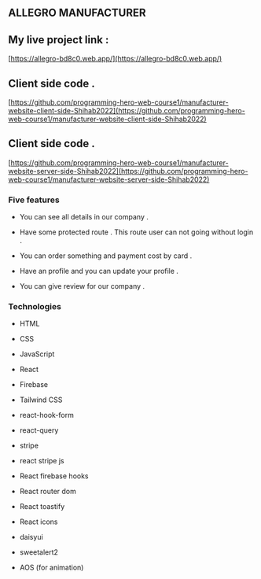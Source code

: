 
## ALLEGRO MANUFACTURER


## My live project link : 

 [https://allegro-bd8c0.web.app/](https://allegro-bd8c0.web.app/) 
 

 ## Client side code .

 [https://github.com/programming-hero-web-course1/manufacturer-website-client-side-Shihab2022](https://github.com/programming-hero-web-course1/manufacturer-website-client-side-Shihab2022)
 
 ## Client side code .

 [https://github.com/programming-hero-web-course1/manufacturer-website-server-side-Shihab2022](https://github.com/programming-hero-web-course1/manufacturer-website-server-side-Shihab2022)


### Five features

- You can see all details in our company .

- Have some protected route . This route user can not going without login .

- You can order something and payment cost by card .

- Have an profile and you can update your profile  .

- You can give review for our company .




### Technologies 

- HTML

- CSS

- JavaScript

- React 

- Firebase

- Tailwind CSS

- react-hook-form

- react-query

- stripe

- react stripe js

- React firebase hooks 

- React router dom

- React toastify 

- React icons

- daisyui

- sweetalert2

- AOS (for animation)